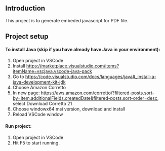 ## Introduction

This project is to generate embeded javascript for PDF file.


## Project setup

####  To install Java (skip if you have already have Java in your environment):

1. Open project in VSCode
2. Install https://marketplace.visualstudio.com/items?itemName=vscjava.vscode-java-pack
3. Go to https://code.visualstudio.com/docs/languages/java#_install-a-java-development-kit-jdk
4. Choose Amazon Corretto
5. In new page: https://aws.amazon.com/corretto/?filtered-posts.sort-by=item.additionalFields.createdDate&filtered-posts.sort-order=desc, select Download Corretto 21
6. Choose windowx64 msi version, download and install
7. Reload VSCode window

####  Run project:

1. Open project in VSCode
2. Hit F5 to start running.